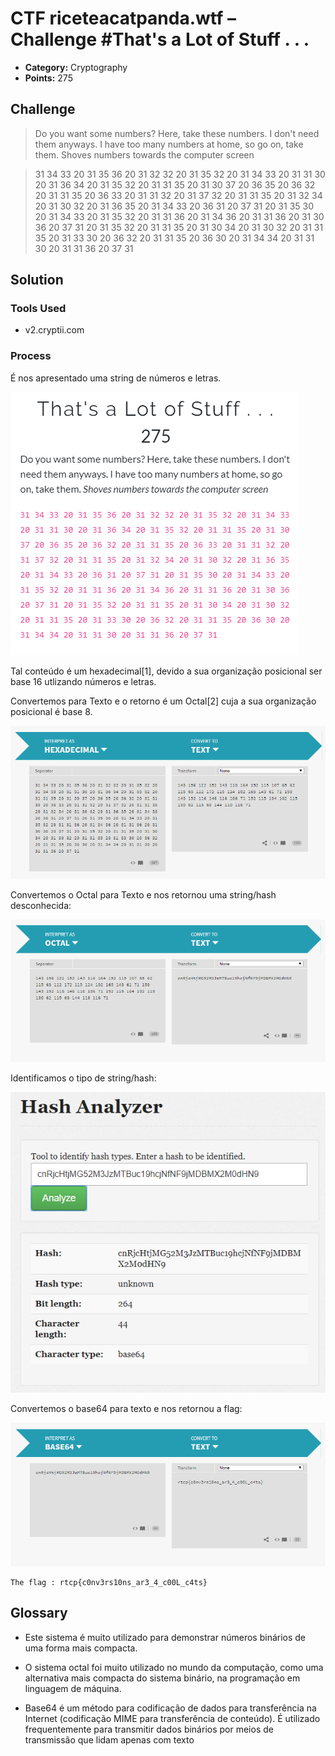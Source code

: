 # CTF riceteacatpanda.wtf – Challenge #That's a Lot of Stuff . . .

* **Category:** Cryptography
* **Points:** 275

## Challenge

> Do you want some numbers? Here, take these numbers. I don't need them anyways. I have too many numbers at home, so go on, take them. Shoves numbers towards the computer screen


> 31 34 33 20 31 35 36 20 31 32 32 20 31 35 32 20 31 34 33 20 31 31 30 20 31 36 34 20 31 35 32 20 31 31 35 20 31 30 
37 20 36 35 20 36 32 20 31 31 35 20 36 33 20 31 31 32 20 31 37 32 20 31 31 35 20 31 32 34 20 31 30 32 20 31 36 35 
20 31 34 33 20 36 31 20 37 31 20 31 35 30 20 31 34 33 20 31 35 32 20 31 31 36 20 31 34 36 20 31 31 36 20 31 30 36 
20 37 31 20 31 35 32 20 31 31 35 20 31 30 34 20 31 30 32 20 31 31 35 20 31 33 30 20 36 32 20 31 31 35 20 36 30 20 
31 34 34 20 31 31 30 20 31 31 36 20 37 31

## Solution

### Tools Used
* v2.cryptii.com

### Process

É nos apresentado uma string de números e letras.

![](/RiceTeaCatPanda/2020/Cryptography/That's%20a%20Lot%20of%20Stuff%20.%20.%20./Solution1_That's%20a%20Lot%20of%20Stuff.png)

Tal conteúdo é um hexadecimal[1], devido a sua organização posicional ser base 16 utlizando números e letras.

Convertemos para Texto e o retorno é um Octal[2] cuja a sua organização posicional é base 8.  

![](/RiceTeaCatPanda/2020/Cryptography/That's%20a%20Lot%20of%20Stuff%20.%20.%20./Solution2_That's%20a%20Lot%20of%20Stuff.png)

Convertemos o Octal para Texto e nos retornou uma string/hash desconhecida:

![](/RiceTeaCatPanda/2020/Cryptography/That's%20a%20Lot%20of%20Stuff%20.%20.%20./Solution3_That's%20a%20Lot%20of%20Stuff.png)

Identificamos o tipo de string/hash:

![](/RiceTeaCatPanda/2020/Cryptography/That's%20a%20Lot%20of%20Stuff%20.%20.%20./Solution4_That's%20a%20Lot%20of%20Stuff.png)

Convertemos o base64 para texto e nos retornou a flag:

![](/RiceTeaCatPanda/2020/Cryptography/That's%20a%20Lot%20of%20Stuff%20.%20.%20./Solution5_That's%20a%20Lot%20of%20Stuff.png)

```
The flag : rtcp{c0nv3rs10ns_ar3_4_c00L_c4ts}

```

## Glossary
- Este sistema é muito utilizado para demonstrar números binários de uma forma mais compacta.

- O sistema octal foi muito utilizado no mundo da computação, como uma alternativa mais compacta do sistema binário, na programação em linguagem de máquina.

- Base64 é um método para codificação de dados para transferência na Internet (codificação MIME para transferência de conteúdo). É utilizado frequentemente para transmitir dados binários por meios de transmissão que lidam apenas com texto
